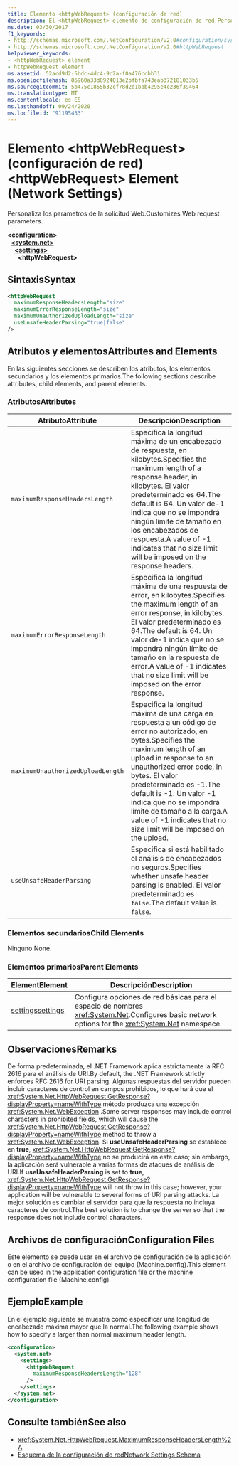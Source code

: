 ```yaml
---
title: Elemento <httpWebRequest> (configuración de red)
description: El <httpWebRequest> elemento de configuración de red Personaliza los parámetros de la solicitud Web en el .NET Framework.
ms.date: 03/30/2017
f1_keywords:
- http://schemas.microsoft.com/.NetConfiguration/v2.0#configuration/system.net/settings/httpWebRequest
- http://schemas.microsoft.com/.NetConfiguration/v2.0#httpWebRequest
helpviewer_keywords:
- <httpWebRequest> element
- httpWebRequest element
ms.assetid: 52acd9d2-5bdc-4dc4-9c2a-f0a476ccbb31
ms.openlocfilehash: 86960a33d0924013e2bfbfa743eab372181033b5
ms.sourcegitcommit: 5b475c1855b32cf78d2d1bbb4295e4c236f39464
ms.translationtype: MT
ms.contentlocale: es-ES
ms.lasthandoff: 09/24/2020
ms.locfileid: "91195433"
---
```

# <a name="httpwebrequest-element-network-settings"></a><span data-ttu-id="441e9-103">Elemento \<httpWebRequest> (configuración de red)</span><span class="sxs-lookup"><span data-stu-id="441e9-103">\<httpWebRequest> Element (Network Settings)</span></span>

<span data-ttu-id="441e9-104">Personaliza los parámetros de la solicitud Web.</span><span class="sxs-lookup"><span data-stu-id="441e9-104">Customizes Web request parameters.</span></span>  

[**\<configuration>**](../configuration-element.md)\
&nbsp;&nbsp;[**\<system.net>**](system-net-element-network-settings.md)\
&nbsp;&nbsp;&nbsp;&nbsp;[**\<settings>**](settings-element-network-settings.md)\
&nbsp;&nbsp;&nbsp;&nbsp;&nbsp;&nbsp;**\<httpWebRequest>**

## <a name="syntax"></a><span data-ttu-id="441e9-105">Sintaxis</span><span class="sxs-lookup"><span data-stu-id="441e9-105">Syntax</span></span>  
  
```xml  
<httpWebRequest  
  maximumResponseHeadersLength="size"  
  maximumErrorResponseLength="size"  
  maximumUnauthorizedUploadLength="size"  
  useUnsafeHeaderParsing="true|false"  
/>  
```  
  
## <a name="attributes-and-elements"></a><span data-ttu-id="441e9-106">Atributos y elementos</span><span class="sxs-lookup"><span data-stu-id="441e9-106">Attributes and Elements</span></span>  

 <span data-ttu-id="441e9-107">En las siguientes secciones se describen los atributos, los elementos secundarios y los elementos primarios.</span><span class="sxs-lookup"><span data-stu-id="441e9-107">The following sections describe attributes, child elements, and parent elements.</span></span>  
  
### <a name="attributes"></a><span data-ttu-id="441e9-108">Atributos</span><span class="sxs-lookup"><span data-stu-id="441e9-108">Attributes</span></span>  
  
|<span data-ttu-id="441e9-109">**Atributo**</span><span class="sxs-lookup"><span data-stu-id="441e9-109">**Attribute**</span></span>|<span data-ttu-id="441e9-110">**Descripción**</span><span class="sxs-lookup"><span data-stu-id="441e9-110">**Description**</span></span>|  
|-------------------|---------------------|  
|`maximumResponseHeadersLength`|<span data-ttu-id="441e9-111">Especifica la longitud máxima de un encabezado de respuesta, en kilobytes.</span><span class="sxs-lookup"><span data-stu-id="441e9-111">Specifies the maximum length of a response header, in kilobytes.</span></span> <span data-ttu-id="441e9-112">El valor predeterminado es 64.</span><span class="sxs-lookup"><span data-stu-id="441e9-112">The default is 64.</span></span> <span data-ttu-id="441e9-113">Un valor de-1 indica que no se impondrá ningún límite de tamaño en los encabezados de respuesta.</span><span class="sxs-lookup"><span data-stu-id="441e9-113">A value of -1 indicates that no size limit will be imposed on the response headers.</span></span>|  
|`maximumErrorResponseLength`|<span data-ttu-id="441e9-114">Especifica la longitud máxima de una respuesta de error, en kilobytes.</span><span class="sxs-lookup"><span data-stu-id="441e9-114">Specifies the maximum length of an error response, in kilobytes.</span></span> <span data-ttu-id="441e9-115">El valor predeterminado es 64.</span><span class="sxs-lookup"><span data-stu-id="441e9-115">The default is 64.</span></span> <span data-ttu-id="441e9-116">Un valor de-1 indica que no se impondrá ningún límite de tamaño en la respuesta de error.</span><span class="sxs-lookup"><span data-stu-id="441e9-116">A value of -1 indicates that no size limit will be imposed on the error response.</span></span>|  
|`maximumUnauthorizedUploadLength`|<span data-ttu-id="441e9-117">Especifica la longitud máxima de una carga en respuesta a un código de error no autorizado, en bytes.</span><span class="sxs-lookup"><span data-stu-id="441e9-117">Specifies the maximum length of an upload in response to an unauthorized error code, in bytes.</span></span> <span data-ttu-id="441e9-118">El valor predeterminado es -1.</span><span class="sxs-lookup"><span data-stu-id="441e9-118">The default is -1.</span></span> <span data-ttu-id="441e9-119">Un valor -1 indica que no se impondrá límite de tamaño a la carga.</span><span class="sxs-lookup"><span data-stu-id="441e9-119">A value of -1 indicates that no size limit will be imposed on the upload.</span></span>|  
|`useUnsafeHeaderParsing`|<span data-ttu-id="441e9-120">Especifica si está habilitado el análisis de encabezados no seguros.</span><span class="sxs-lookup"><span data-stu-id="441e9-120">Specifies whether unsafe header parsing is enabled.</span></span> <span data-ttu-id="441e9-121">El valor predeterminado es `false`.</span><span class="sxs-lookup"><span data-stu-id="441e9-121">The default value is `false`.</span></span>|  
  
### <a name="child-elements"></a><span data-ttu-id="441e9-122">Elementos secundarios</span><span class="sxs-lookup"><span data-stu-id="441e9-122">Child Elements</span></span>  

 <span data-ttu-id="441e9-123">Ninguno.</span><span class="sxs-lookup"><span data-stu-id="441e9-123">None.</span></span>  
  
### <a name="parent-elements"></a><span data-ttu-id="441e9-124">Elementos primarios</span><span class="sxs-lookup"><span data-stu-id="441e9-124">Parent Elements</span></span>  
  
|<span data-ttu-id="441e9-125">**Element**</span><span class="sxs-lookup"><span data-stu-id="441e9-125">**Element**</span></span>|<span data-ttu-id="441e9-126">**Descripción**</span><span class="sxs-lookup"><span data-stu-id="441e9-126">**Description**</span></span>|  
|-----------------|---------------------|  
|[<span data-ttu-id="441e9-127">settings</span><span class="sxs-lookup"><span data-stu-id="441e9-127">settings</span></span>](settings-element-network-settings.md)|<span data-ttu-id="441e9-128">Configura opciones de red básicas para el espacio de nombres <xref:System.Net>.</span><span class="sxs-lookup"><span data-stu-id="441e9-128">Configures basic network options for the <xref:System.Net> namespace.</span></span>|  
  
## <a name="remarks"></a><span data-ttu-id="441e9-129">Observaciones</span><span class="sxs-lookup"><span data-stu-id="441e9-129">Remarks</span></span>  

 <span data-ttu-id="441e9-130">De forma predeterminada, el .NET Framework aplica estrictamente la RFC 2616 para el análisis de URI.</span><span class="sxs-lookup"><span data-stu-id="441e9-130">By default, the .NET Framework strictly enforces RFC 2616 for URI parsing.</span></span> <span data-ttu-id="441e9-131">Algunas respuestas del servidor pueden incluir caracteres de control en campos prohibidos, lo que hará que el <xref:System.Net.HttpWebRequest.GetResponse?displayProperty=nameWithType> método produzca una excepción <xref:System.Net.WebException> .</span><span class="sxs-lookup"><span data-stu-id="441e9-131">Some server responses may include control characters in prohibited fields, which will cause the <xref:System.Net.HttpWebRequest.GetResponse?displayProperty=nameWithType> method to throw a <xref:System.Net.WebException>.</span></span> <span data-ttu-id="441e9-132">Si **useUnsafeHeaderParsing** se establece en **true**, <xref:System.Net.HttpWebRequest.GetResponse?displayProperty=nameWithType> no se producirá en este caso; sin embargo, la aplicación será vulnerable a varias formas de ataques de análisis de URI.</span><span class="sxs-lookup"><span data-stu-id="441e9-132">If **useUnsafeHeaderParsing** is set to **true**, <xref:System.Net.HttpWebRequest.GetResponse?displayProperty=nameWithType> will not throw in this case; however, your application will be vulnerable to several forms of URI parsing attacks.</span></span> <span data-ttu-id="441e9-133">La mejor solución es cambiar el servidor para que la respuesta no incluya caracteres de control.</span><span class="sxs-lookup"><span data-stu-id="441e9-133">The best solution is to change the server so that the response does not include control characters.</span></span>  
  
## <a name="configuration-files"></a><span data-ttu-id="441e9-134">Archivos de configuración</span><span class="sxs-lookup"><span data-stu-id="441e9-134">Configuration Files</span></span>  

 <span data-ttu-id="441e9-135">Este elemento se puede usar en el archivo de configuración de la aplicación o en el archivo de configuración del equipo (Machine.config).</span><span class="sxs-lookup"><span data-stu-id="441e9-135">This element can be used in the application configuration file or the machine configuration file (Machine.config).</span></span>  
  
## <a name="example"></a><span data-ttu-id="441e9-136">Ejemplo</span><span class="sxs-lookup"><span data-stu-id="441e9-136">Example</span></span>  

 <span data-ttu-id="441e9-137">En el ejemplo siguiente se muestra cómo especificar una longitud de encabezado máxima mayor que la normal.</span><span class="sxs-lookup"><span data-stu-id="441e9-137">The following example shows how to specify a larger than normal maximum header length.</span></span>  
  
```xml  
<configuration>  
  <system.net>  
    <settings>  
      <httpWebRequest  
        maximumResponseHeadersLength="128"  
      />  
    </settings>  
  </system.net>  
</configuration>  
```  
  
## <a name="see-also"></a><span data-ttu-id="441e9-138">Consulte también</span><span class="sxs-lookup"><span data-stu-id="441e9-138">See also</span></span>

- <xref:System.Net.HttpWebRequest.MaximumResponseHeadersLength%2A>
- [<span data-ttu-id="441e9-139">Esquema de la configuración de red</span><span class="sxs-lookup"><span data-stu-id="441e9-139">Network Settings Schema</span></span>](index.md)
